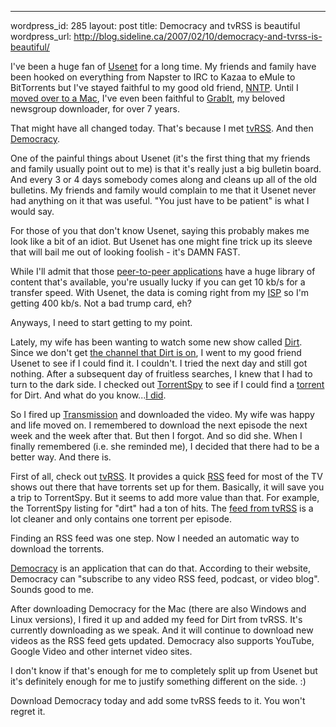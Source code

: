 --- 
wordpress_id: 285
layout: post
title: Democracy and tvRSS is beautiful
wordpress_url: http://blog.sideline.ca/2007/02/10/democracy-and-tvrss-is-beautiful/

I've been a huge fan of <a href="http://en.wikipedia.org/wiki/Usenet">Usenet</a> for a long time.  My friends and family have been hooked on everything from Napster to IRC to Kazaa to eMule to BitTorrents but I've stayed faithful to my good old friend, <a href="http://en.wikipedia.org/wiki/Nntp">NNTP</a>.  Until I <a href="http://blog.sideline.ca/2007/01/05/things-are-changing/">moved over to a Mac</a>, I've even been faithful to <a href="http://www.shemes.com/index.php">GrabIt</a>, my beloved newsgroup downloader, for over 7 years.

That might have all changed today.   That's because I met <a href="http://tvrss.net/">tvRSS</a>.  And then <a href="http://www.getdemocracy.com/">Democracy</a>.

One of the painful things about Usenet (it's the first thing that my friends and family usually point out to me) is that it's really just a big bulletin board.  And every 3 or 4 days somebody comes along and cleans up all of the old bulletins.  My friends and family would complain to me that it Usenet never had anything on it that was useful.  "You just have to be patient" is what I would say.

For those of you that don't know Usenet, saying this probably makes me look like a bit of an idiot.  But Usenet has one might fine trick up its sleeve that will bail me out of looking foolish - it's DAMN FAST.

While I'll admit that those <a href="http://en.wikipedia.org/wiki/Peer_to_peer">peer-to-peer applications</a> have a huge library of content that's available, you're usually lucky if you can get 10 kb/s for a transfer speed.  With Usenet, the data is coming right from my <a href="http://en.wikipedia.org/wiki/Internet_service_provider">ISP</a> so I'm getting 400 kb/s.  Not a bad trump card, eh?

Anyways, I need to start getting to my point.

Lately, my wife has been wanting to watch some new show called <a href="http://www.imdb.com/title/tt0496275/">Dirt</a>.  Since we don't get <a href="http://www.fxnetworks.com/">the channel that Dirt is on</a>, I went to my good friend Usenet to see if I could find it.  I couldn't.  I tried the next day and still got nothing.  After a subsequent day of fruitless searches, I knew that I had to turn to the dark side.  I checked out <a href="http://torrentspy.com/">TorrentSpy</a> to see if I could find a <a href="http://en.wikipedia.org/wiki/BitTorrent#Torrents">torrent</a> for Dirt.  And what do you know...<a href="http://torrentspy.com/search?query=dirt&amp;submit.x=0&amp;submit.y=0">I did</a>.

So I fired up <a href="http://transmission.m0k.org/">Transmission</a> and downloaded the video.  My wife was happy and life moved on.  I remembered to download the next episode the next week and the week after that.  But then I forgot.  And so did she.  When I finally remembered (i.e. she reminded me), I decided that there had to be a better way.  And there is.

First of all, check out <a href="http://tvrss.net/">tvRSS</a>.  It provides a quick <a href="http://en.wikipedia.org/wiki/RSS_%28file_format%29">RSS</a> feed for most of the TV shows out there that have torrents set up for them.  Basically, it will save you a trip to TorrentSpy.   But it seems to add more value than that.  For example, the TorrentSpy listing for "dirt" had a ton of hits.  The <a href="http://tvrss.net/search/?distribution_group=combined&amp;show_name=dirt&amp;show_name_exact=true&amp;filename=&amp;date=&amp;quality=&amp;release_group=&amp;mode=simple">feed from tvRSS</a> is a lot cleaner and only contains one torrent per episode.

Finding an RSS feed was one step.  Now I needed an automatic way to download the torrents.

<a href="http://www.getdemocracy.com/">Democracy</a> is an application that can do that.  According to their website, Democracy can "subscribe to any video RSS feed, podcast, or video blog".  Sounds good to me.

After downloading Democracy for the Mac (there are also Windows and Linux versions), I fired it up and added my feed for Dirt from tvRSS.  It's currently downloading as we speak.  And it will continue to download new videos as the RSS feed gets updated.  Democracy also supports YouTube, Google Video and other internet video sites.

I don't know if that's enough for me to completely split up from Usenet but it's definitely enough for me to justify something different on the side.  :)

Download Democracy today and add some tvRSS feeds to it.  You won't regret it.
